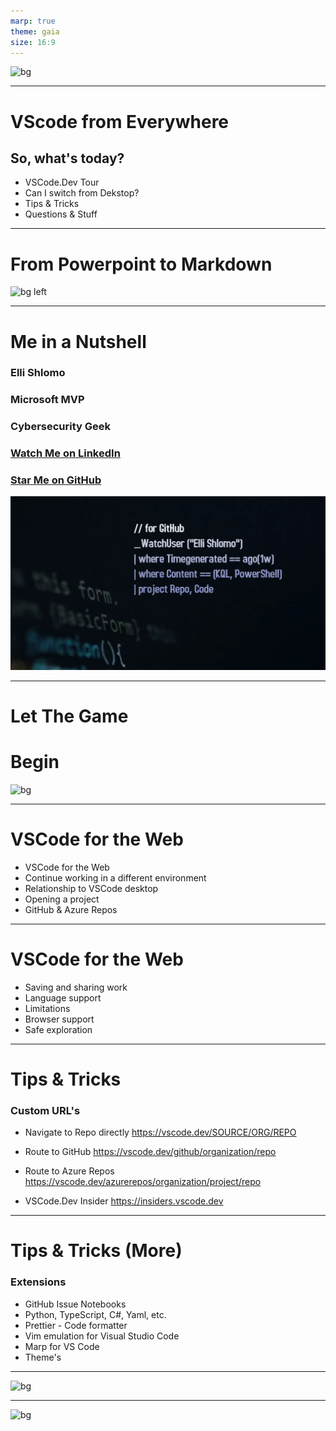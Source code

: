 ```yaml
---
marp: true
theme: gaia
size: 16:9
---
```


![bg](https://scontent.ftlv5-1.fna.fbcdn.net/v/t39.30808-6/275613691_10159829161139704_9073000208125609507_n.png?stp=dst-jpg&_nc_cat=100&ccb=1-5&_nc_sid=8631f5&_nc_ohc=FdyB8biGMuIAX9ZLkbw&tn=oRh_mSy4MFbuzM4t&_nc_ht=scontent.ftlv5-1.fna&oh=00_AT_Vir7ilaFyP_GtviFOPi5-WFvHo0CgbZ9kKgyaLF3D2Q&oe=623D27B9)

---

# **VScode from Everywhere**

## **So, what's today?**
- VSCode.Dev Tour
- Can I switch from Dekstop? 
- Tips & Tricks
- Questions & Stuff



---

# **From Powerpoint to Markdown**
![bg left](https://geekmasher.dev/media/memes/HotlineBling-Marp.jpg)

---

# **Me in a Nutshell**

### Elli Shlomo
### Microsoft MVP 
### Cybersecurity Geek
### [Watch Me on LinkedIn](https://www.linkedin.com/in/elishlomo/)
### [Star Me on GitHub](https://github.com/eshlomo1)

![bg right](https://github.com/eshlomo1/eshlomo1/blob/master/ElliShlomo.png)

---

# **Let The Game**
#    **Begin**
![bg](https://i.imgflip.com/2rxr4x.jpg)

---
# **VSCode for the Web**

- VSCode for the Web
- Continue working in a different environment
- Relationship to VSCode desktop
- Opening a project
- GitHub & Azure Repos

---

# **VSCode for the Web**

- Saving and sharing work
- Language support
- Limitations
- Browser support
- Safe exploration

---

# **Tips & Tricks**

### Custom URL's

- Navigate to Repo directly
https://vscode.dev/SOURCE/ORG/REPO

- Route to GitHub 
https://vscode.dev/github/organization/repo

- Route to Azure Repos
https://vscode.dev/azurerepos/organization/project/repo

- VSCode.Dev Insider 
https://insiders.vscode.dev

---

# **Tips & Tricks (More)**

### Extensions
- GitHub Issue Notebooks
- Python, TypeScript, C#, Yaml, etc.
- Prettier - Code formatter 
- Vim emulation for Visual Studio Code
- Marp for VS Code
- Theme's

---

![bg](https://i.pinimg.com/originals/99/a4/ec/99a4ecb05a875bba60b2db5d0a02dfbc.jpg)

---

![bg](https://inspirationfeed.com/wp-content/uploads/2021/10/Thank-You-Memes-25.jpg)

